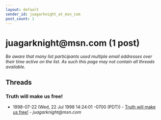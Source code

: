 ```yaml
---
layout: default
sender_id: juagarknight_at_msn_com
post_count: 1
---
```


# juagarknight<span>@</span>msn.com (1 post)

_Be aware that many list participants used multiple email addresses over their time active on the list. As such this page may not contain all threads available._

## Threads

### Truth will make us free!
+ 1998-07-22 (Wed, 22 Jul 1998 14:24:01 -0700 (PDT)) - [Truth will make us free!](/archive/1998/07/bf263e87107e3cbf4f6f65c1deb8cd88176efa93cd7417861dce054422863758) - _juagarknight@msn.com_

